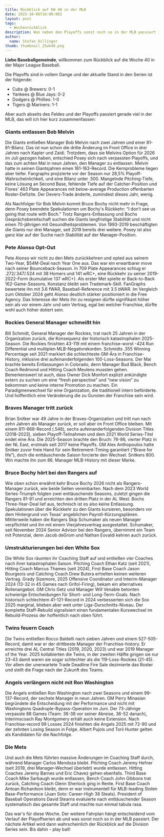 ```yaml
---
title: Rückblick auf KW 40 in der MLB
date: 2025-10-06T16:00:00Z
layout: post
tags:
  - Wochenrückblick
description: Was neben den Playoffs sonst noch so in der MLB passiert ist.
author:
  name: Stefan Dillinger
thumb: thumbnail_25wk40.png
---
```

<img src='../../img/thumbnail_25wk40.png' style='display:none'>

**Liebe Baseballgemeinde**, willkommen zum Rückblick auf die Woche 40 in der Major League Baseball.

Die Playoffs sind in vollem Gange und der aktuelle Stand in den Serien ist der folgende:

- Cubs @ Brewers: 0-1 
- Yankees @ Blue Jays: 0-2
- Dodgers @ Phillies: 1-0
- Tigers @ Mariners: 1-1

Aber auch abseits des Feldes und der Playoffs passiert gerade viel in der MLB, das will ich hier kurz zusammenfassen:
### Giants entlassen Bob Melvin

Die Giants entließen Manager Bob Melvin nach zwei Jahren und einer 81-81-Bilanz. Das ist nun schon die dritte Änderung im Front Office in drei Jahren nach Kapler und Zaidi. Trotzdem, dass sie Melvins Option für 2026 im Juli gezogen haben, entschied Posey sich nach verpassten Playoffs, und das zum achten Mal in neun Jahren, den Manager zu entlassen. Melvin hatte in seinen Giantsjahren einen 161-163-Record. Die Kernprobleme liegen aber tiefer. Fangraphs projizierte vor der Season nur 28,5% Playoff-Wahrscheinlichkeit, und eine Bilanz unter .500. Mangelnde Pitching-Tiefe, keine Lösung an Second Base, fehlende Tiefe auf der Catcher-Position und Flores’ 463 Plate Appearances mit below-average Production offenbarten Roster-Defizite. Der Devers-Trade änderte, zumindest dieses Jahr, wenig.

Als Nachfolger für Bob Melvin kommt Bruce Bochy nicht mehr in Frage, denn Posey beendete Spekulationen um Bochy's Rückkehr: “I don’t see us going that route with Boch.” Trotz Rangers-Entlassung und Bochs Gesprächsbereitschaft suchen die Giants langfristige Stabilität und nicht einen 70-jährigen mit Gesundheitsproblemen. Von 1993-2019 beschäftigten die Giants nur drei Manager, seit 2019 bereits drei weitere. Posey ist also ganz klar auf der Suche nach Stabilität auf der Manager-Position.
### Pete Alonso Opt-Out

Pete Alonso wir nicht zu den Mets zurückkehren und opted aus seinem Two-Year, $54M-Deal nach Year One aus. Das war ein erwartbarer move nach seiner Bounceback-Season. In 709 Plate Appearances schlug er .272/.347/.524 mit 38 Homers und 141 wRC+, eine Rückkehr zu seiner 2019-2022-Form (kumulative 137 wRC+). Als erster Met spielte er Back-to-Back 162-Game-Seasons, Konstanz bleibt sein Trademark-Skill. FanGraphs bewertete ihn mit 3.6 fWAR, Baseball-Reference mit 3.5 bWAR. Im Vergleich zum Oktober 2024 geht Alonso deutlich stärker positioniert in die Free Agency. Das Interesse der Mets ihn zu resignen dürfte signifikant höher sein als vor einem Jahr und sein Vertrag, egal bei welcher Franchise, dürfte wohl auch höher dotiert sein.
### Rockies General Manager schmeißt hin

Bill Schmidt, General Manager der Rockies, trat nach 25 Jahren in der Organization zurück, die Konsequenz der historisch katastrophalen 2025-Season. Die Rockies finishten 43-119 mit einem franchise-worst -424 Run Differential und multiplen MLB-Negativrekorden. Schmidts .355 Winning Percentage seit 2021 markiert die schlechteste GM-Ära in Franchise-History, inklusive drei aufeinanderfolgenden 100-Loss-Seasons. Der Mai brachte bereits Entlassungen in Colorado, denn Manager Bud Black, Bench Coach Redmond und Hitting Coach Meulens mussten gehen. Bemerkenswert ist auch, dass Owner Dick Monfort explizit ankündigte extern zu suchen um eine “fresh perspective” und “new vision” zu bekommen und keine interne Promotion zu machen. Ein Paradigmenwechsel für eine Organization, die traditionell intern beförderte.​​​​​​​​​​​​​​ Und hoffentlich eine Veränderung die zu Gunsten der Franchise sein wird.
### Braves Manager tritt zurück

Brian Snitker war 49 Jahre in der Braves-Organization und tritt nun nach zehn Jahren als Manager zurück, er soll aber im Front Office bleiben. Mit einem 811-668-Record (.548), sechs aufeinanderfolgenden Division Titles (2018-2023), sieben Playoff-Teilnahmen und dem 2021 World Series-Titel endet eine Ära. Die 2025-Season brachte den Bruch: 76-86, vierter Platz in der NL East, erstmals seit 2017 keine Playoffs. GM Alex Anthopoulos hatte Snitker zuvor freie Hand für sein Retirement-Timing garantiert (“Brave for life”), doch die enttäuschende Saison forcierte den Wechsel. Snitkers 800. Win machte ihn zum 86. Manager MLB-History mit dieser Marke. 

### Bruce Bochy hört bei den Rangers auf

Wie oben schon erwähnt kehr Bruce Bochy 2026 nicht als Rangers-Manager zurück, wie beide Seiten vereinbarten. Nach dem 2023 World Series-Triumph folgten zwei enttäuschende Seasons, zuletzt gingen die Rangers 81-81 und erreichten den dritten Platz in der AL West. Bochs Three-Year-Deal lief aus, technisch ist es also keine Entlassung. Spekulationen über die Rückkehr zu den Giants kursieren, besonders vor dem Hintergrund von Texas’ angeblichen Payroll-Kürzungsplänen. Mittlerweile haben die Rangers Skip Schumaker als neuen Manager verpflichtet und ihn mit einem Vierjahresvertrag ausgestattet. Schumaker, seit November 2024 Senior Advisor bei den Rangers, übernimmt ein Team mit Potenzial, denn Jacob deGrom und Nathan Eovaldi kehren auch zurück.

### Umstrukturierungen bei den White Sox

Die White Sox räumten ihr Coaching Staff auf und entließen vier Coaches nach ihrer katastrophalen Saison. Pitching Coach Ethan Katz (seit 2021), Hitting Coach Marcus Thames (seit 2024), First Base Coach Jason Bourgeois und Catching Coach Drew Butera erhielten keinen weiteren Vertrag. Grady Sizemore, 2025 Offensive Coordinator und Interim-Manager 2024 (13-32 in 45 Games nach Grifol-Firing), bekam ein alternatives Rollenangebot. GM Chris Getz und Manager Will Venable betonten schwierige Entscheidungen für Short- und Long-Term-Goals. Nach historisch schlechtem 41-121-Record in 2024 verbesserten sich die Sox 2025 marginal, blieben aber weit unter Liga-Durschnitts-Niveau. Der komplette Staff-Rebuild signalisiert einen fundamentalen Kurswechsel im Rebuild-Prozess der hoffentlich nach oben führt.
### Twins feuern Coach

Die Twins entließen Rocco Baldelli nach sieben Jahren und einem 527-505-Record, damit war er der drittbeste Manager der Franchise-history. Er erreichte drei AL Central Titles (2019, 2020, 2023) und war 2019 Manager of the Year. 2025 kollabierten die Twins, in der zweiten Hälfte gingen sie nur 23-43 damit waren sie sogar schlechter als die 119-Loss-Rockies (21-45). Vor allem der unerwartete Trade Deadline Fire Sale dezimierte das Roster und stellt die Frage nach der Zukunft des Teams.
### Angels verlängern nicht mit Ron Washington

Die Angels entließen Ron Washington nach zwei Seasons und einem 99-137-Record, der sechste Manager in neun Jahren. GM Perry Minasian begründete die Entscheidung mit der Performance und nicht mit Washingtons Quadruple-Bypass-Operation im Juni. Der 73-Jährige verpasste 88 Games (Team: 36-38 vor seiner Abreise, 36-52 danach), Interimscoach Ray Montgomery erhält auch keine Extension. Nach Franchise-record 99 Losses 2024 finishten die Angels 2025 mit 72-90 und der zehnten Losing Season in Folge. Albert Pujols und Torii Hunter gelten als Kandidaten für die Nachfolge.
### Die Mets 

Und auch die Mets führten massive Änderungen im Coaching Staff durch, während Manager Carlos Mendoza bleibt. Pitching Coach Jeremy Hefner (seit 2019, drei Manager-Wechsel überlebt) wurde entlassen. Hitting Coaches Jeremy Barnes und Eric Chavez gehen ebenfalls. Third Base Coach Mike Sarbaugh wurde entlassen, Bench Coach John Gibbons trat zurück, Catching Coach Glenn Sherlock ging in Rente. First Base Coach Antoan Richardson bleibt, denn er war instrumentell für MLB-leading Stolen Base-Performance (Juan Soto: Career-High 38 Steals). President of Baseball Operations David Stearns evaluierte nach enttäuschender Season systematisch das gesamte Staff und machte nun einmal tabula rasa.​​​​​​​​​​​​​​


Das war's für diese Woche. Der weitere Fahrplan hängt entscheidend vom Verlauf der Playoffserien ab und was sonst noch so in der MLB passiert. Der nächste Artikel wird dann wahrscheinlich der Rückblick auf die Division Series sein. Bis dahin - play ball!

